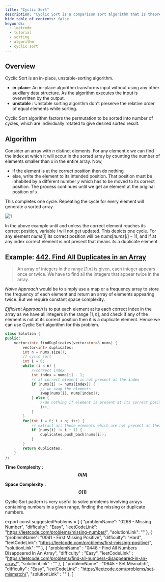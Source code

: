 ```yaml
---
title: "Cyclic Sort"
description: "Cyclic Sort is a comparison sort algorithm that is theoretically optimal in terms of the total number of writes to the original array."
hide_table_of_contents: false
keywords:
  - leetcode
  - tutorial
  - sorting
  - algorithm
  - cyclic sort
---
```


<TutorialCredits authors="@prishit55" contributors="@wingkwong" />

## Overview

Cyclic Sort is an in-place, unstable-sorting algorithm.

- **in-place**: An in-place algorithm transforms input without using any other auxiliary data structure. As the algorithm executes the input is overwritten by the output.
- **unstable** : Unstable sorting algorithm don't preserve the relative order of equal elements while sorting.

Cyclic Sort algorithm factors the permutation to be sorted into number of cycles, which are individually rotated to give desired sorted result.

## Algorithm

Consider an array with $n$ distinct elements. For any element $x$ we can find the index at which it will occur in the sorted array by counting the number of elements smaller than $x$ in the entire array. Now,

- if the element is at the correct position then do nothing
- else, write the element to its intended position. That position must be inhabited by a different number $y$ which has to be moved to its correct position. The process continues until we get an element at the original position of $x$.

This completes one cycle. Repeating the cycle for every element will generate a sorted array.

![1](https://user-images.githubusercontent.com/77775000/193418041-3fe52e97-17e9-4f32-89f8-975b6a7c788c.jpg)

In the above example until and unless the correct element reaches its correct position, variable $i$ will not get updated. This depicts one cycle. For any element $nums[i]$ its correct position will be $nums[nums[i]-1]$, and if at any index correct element is not present that means its a duplicate element.

## Example: [442. Find All Duplicates in an Array](https://leetcode.com/problems/find-all-duplicates-in-an-array/)

> An array of integers in the range [1,n] is given, each integer appears once or twice. We have to find all the integers that appear twice in the array.

_Naive Approach_ would be to simply use a map or a frequency array to store the frequency of each element and return an array of elements appearing twice. But we require constant space complexity.

_Efficient Approach_ is to put each element at its each correct index in the array as we have all integers in the range $[1,n]$, and check if any of the element is not at its correct position then it is a duplicate element. Hence we can use Cyclic Sort algorithm for this problem.

<Tabs>
<TabItem value="cpp" label="C++">
<SolutionAuthor name="@prishit55"/>

```cpp
class Solution {
public:
    vector<int> findDuplicates(vector<int>& nums) {
        vector<int> duplicates;
        int n = nums.size();
        // cyclc sort
        int i = 0;
        while (i < n) {
            //correct index
            int index = nums[i] - 1;
            // if correct element is not present at the index
            if (nums[i] != nums[index]) {
                // we swap the elements
                swap(nums[i], nums[index]);
            } else {
                //do nothing if element is present at its correct position
                i++;
            }
        }
        for(int i = 0; i < n; i++) {
            // extract all those elements which are not present at their correct position
            if (nums[i] != i + 1) {
                duplicates.push_back(nums[i]);
            }
        }
        return duplicates;
    }
};

```

</TabItem>
</Tabs>

**Time Complexity : $$O(N)$$**

**Space Complexity : $$O(1)$$**

Cyclic Sort pattern is very useful to solve problems involving arrays containing numbers in a given range, finding the missing or duplicate numbers.

export const suggestedProblems = [
{
"problemName": "0268 - Missing Number",
"difficulty": "Easy",
"leetCodeLink": "https://leetcode.com/problems/missing-number/",
"solutionLink": ""
},
{
"problemName": "0041 - First Missing Positive",
"difficulty": "Hard",
"leetCodeLink": "https://leetcode.com/problems/first-missing-positive/",
"solutionLink": ""
},
{
"problemName" : "0448 - Find All Numbers Disappeared In An Array",
"difficulty" : "Easy",
"leetCodeLink" : "https://leetcode.com/problems/find-all-numbers-disappeared-in-an-array/",
"solutionLink" : ""
},
{
"problemName" : "0645 - Set Mismatch",
"difficulty" : "Easy",
"leetCodeLink" : "https://leetcode.com/problems/set-mismatch/",
"solutionLink" : ""
},
]

<Table title="Suggested Problems" data={suggestedProblems} />
